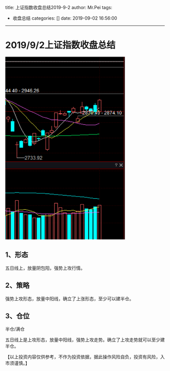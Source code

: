 title: 上证指数收盘总结2019-9-2
author: Mr.Pei
tags:

  - 收盘总结
categories: []
date: 2019-09-02 16:56:00
---
# 2019/9/2上证指数收盘总结
![](https://github.com/Soros1990/markDownImages/blob/master/20190902000001.png?raw=true)

## 1、形态

五日线上，放量阴包阳，强势上攻行情。
## 2、策略
强势上攻形态，放量中阳线，确立了上涨形态，至少可以建半仓。
## 3、仓位
半仓/满仓

五日线上是上攻形态，放量中阳线，强势上攻走势。确立了上攻走势就可以至少建半仓。

【以上投资内容仅供参考，不作为投资依据，据此操作风险自负，投资有风险，入市须谨慎。】